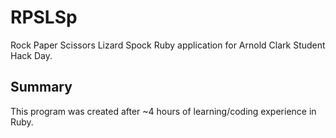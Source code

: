 # RPSLSp

Rock Paper Scissors Lizard Spock Ruby application for Arnold Clark Student Hack Day.

## Summary

This program was created after ~4 hours of learning/coding experience in Ruby.